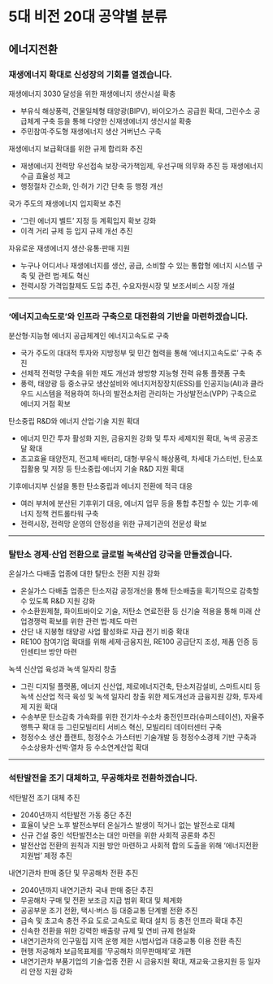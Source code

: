 # 5대 비전 20대 공약별 분류

## 에너지전환

### 재생에너지 확대로 신성장의 기회를 열겠습니다.

재생에너지 3030 달성을 위한 재생에너지 생산시설 확충
- 부유식 해상풍력, 건물일체형 태양광(BIPV), 바이오가스 공급원 확대, 그린수소 공급체계 구축 등을 통해 다양한 신재생에너지 생산시설 확충
- 주민참여·주도형 재생에너지 생산 거버넌스 구축

재생에너지 보급확대를 위한 규제 합리화 추진
- 재생에너지 전력망 우선접속 보장·국가책임제, 우선구매 의무화 추진 등 재생에너지 수급 효율성 제고
- 행정절차 간소화, 인·허가 기간 단축 등 행정 개선

국가 주도의 재생에너지 입지확보 추진
- ‘그린 에너지 벨트’ 지정 등 계획입지 확보 강화
- 이격 거리 규제 등 입지 규제 개선 추진 

자유로운 재생에너지 생산·유통·판매 지원
- 누구나 어디서나 재생에너지를 생산, 공급, 소비할 수 있는 통합형 에너지 시스템 구축 및 관련 법·제도 혁신
- 전력시장 가격입찰제도 도입 추진, 수요자원시장 및 보조서비스 시장 개설

---

### ‘에너지고속도로’와 인프라 구축으로 대전환의 기반을 마련하겠습니다.

분산형·지능형 에너지 공급체계인 에너지고속도로 구축
- 국가 주도의 대대적 투자와 지방정부 및 민간 협력을 통해 ‘에너지고속도로’ 구축 추진
- 선제적 전력망 구축을 위한 제도 개선과 쌍방향 지능형 전력 유통 플랫폼 구축
- 풍력, 태양광 등 중소규모 생산설비와 에너지저장장치(ESS)를 인공지능(AI)과 클라우드 시스템을 적용하여 하나의 발전소처럼 관리하는 가상발전소(VPP) 구축으로 에너지 거점 확보

탄소중립 R&D와 에너지 산업·기술 지원 확대
- 에너지 민간 투자 활성화 지원, 금융지원 강화 및 투자 세제지원 확대, 녹색 공공조달 확대
- 초고효율 태양전지, 전고체 배터리, 대형·부유식 해상풍력, 차세대 가스터빈, 탄소포집활용 및 저장 등 탄소중립·에너지 기술 R&D 지원 확대

기후에너지부 신설을 통한 탄소중립과 에너지 전환에 적극 대응
- 여러 부처에 분산된 기후위기 대응, 에너지 업무 등을 통합 추진할 수 있는 기후·에너지 정책 컨트롤타워 구축
- 전력시장, 전력망 운영의 안정성을 위한 규제기관의 전문성 확보

---

### 탈탄소 경제·산업 전환으로 글로벌 녹색산업 강국을 만들겠습니다.

온실가스 다배출 업종에 대한 탈탄소 전환 지원 강화
- 온실가스 다배출 업종은 탄소저감 공정개선을 통해 탄소배출을 획기적으로 감축할 수 있도록 R&D 지원 강화
- 수소환원제철, 화이트바이오 기술, 저탄소 연료전환 등 신기술 적용을 통해 미래 산업경쟁력 확보를 위한 관련 법·제도 마련 
- 산단 내 지붕형 태양광 사업 활성화로 자급 전기 비중 확대
- RE100 참여기업 확대를 위해 세제·금융지원, RE100 공급단지 조성, 제품 인증 등 인센티브 방안 마련

녹색 신산업 육성과 녹색 일자리 창출
- 그린 디지털 플랫폼, 에너지 신산업, 제로에너지건축, 탄소저감설비, 스마트시티 등 녹색 신산업 적극 육성 및 녹색 일자리 창출 위한 제도개선과 금융지원 강화, 투자세제 지원 확대 
- 수송부문 탄소감축 가속화를 위한 전기차·수소차 충전인프라(슈퍼스테이션), 자율주행특구 확대 등 그린모빌리티 서비스 혁신, 모빌리티 데이터센터 구축
- 청정수소 생산 플랜트, 청정수소 가스터빈 기술개발 등 청정수소경제 기반 구축과 수소상용차·선박·열차 등 수소연계산업 확대

---

### 석탄발전을 조기 대체하고, 무공해차로 전환하겠습니다.
석탄발전 조기 대체 추진
- 2040년까지 석탄발전 가동 중단 추진
- 효율이 낮은 노후 발전소부터 온실가스 발생이 적거나 없는 발전소로 대체
- 신규 건설 중인 석탄발전소는 대안 마련을 위한 사회적 공론화 추진
- 발전산업 전환의 원칙과 지원 방안 마련하고 사회적 합의 도출을 위해 ‘에너지전환지원법’ 제정 추진

내연기관차 판매 중단 및 무공해차 전환 추진
- 2040년까지 내연기관차 국내 판매 중단 추진
- 무공해차 구매 및 전환 보조금 지급 범위 확대 및 체계화
- 공공부문 조기 전환, 택시·버스 등 대중교통 단계별 전환 추진
- 급속 및 초고속 충전 주요 도로·고속도로 확대 설치 등 충전 인프라 확대 추진
- 신속한 전환을 위한 강력한 배출량 규제 및 연비 규제 현실화
- 내연기관차의 인구밀집 지역 운행 제한 시범사업과 대중교통 이용 전환 촉진
- 현행 저공해차 보급목표제를 ‘무공해차 의무판매제’로 개편
- 내연기관차 부품기업의 기술·업종 전환 시 금융지원 확대, 재교육·고용지원 등 일자리 안정 지원 강화
